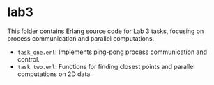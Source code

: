 # lab3

This folder contains Erlang source code for Lab 3 tasks, focusing on process communication and parallel computations.

- `task_one.erl`: Implements ping-pong process communication and control.
- `task_two.erl`: Functions for finding closest points and parallel computations on 2D data.
